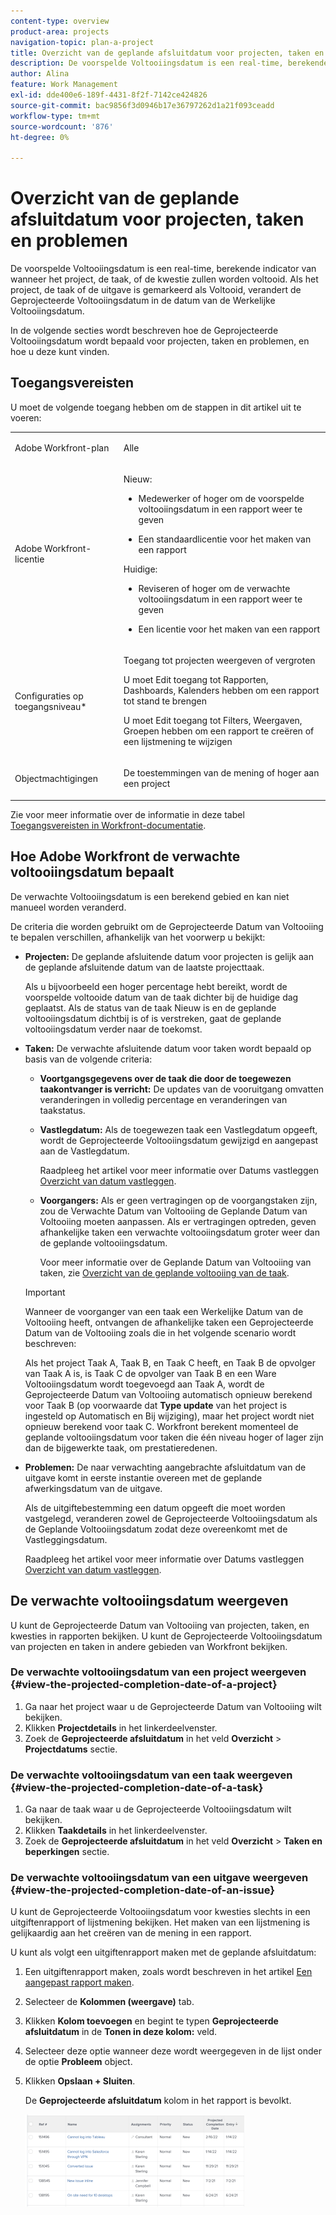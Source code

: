 ```yaml
---
content-type: overview
product-area: projects
navigation-topic: plan-a-project
title: Overzicht van de geplande afsluitdatum voor projecten, taken en problemen
description: De voorspelde Voltooiingsdatum is een real-time, berekende indicator van wanneer het project, de taak, of de kwestie zullen worden voltooid. Als het project, de taak of de uitgave is gemarkeerd als Voltooid, verandert de Geprojecteerde Voltooiingsdatum in de datum van de Werkelijke Voltooiingsdatum.
author: Alina
feature: Work Management
exl-id: dde400e6-189f-4431-8f2f-7142ce424826
source-git-commit: bac9856f3d0946b17e36797262d1a21f093ceadd
workflow-type: tm+mt
source-wordcount: '876'
ht-degree: 0%

---
```


# Overzicht van de geplande afsluitdatum voor projecten, taken en problemen

De voorspelde Voltooiingsdatum is een real-time, berekende indicator van wanneer het project, de taak, of de kwestie zullen worden voltooid. Als het project, de taak of de uitgave is gemarkeerd als Voltooid, verandert de Geprojecteerde Voltooiingsdatum in de datum van de Werkelijke Voltooiingsdatum.

In de volgende secties wordt beschreven hoe de Geprojecteerde Voltooiingsdatum wordt bepaald voor projecten, taken en problemen, en hoe u deze kunt vinden.

## Toegangsvereisten

U moet de volgende toegang hebben om de stappen in dit artikel uit te voeren:


<table style="table-layout:auto"> 
 <col> 
 <col> 
 <tbody> 
  <tr> 
   <td role="rowheader">Adobe Workfront-plan</td> 
   <td> <p>Alle</p> </td> 
  </tr> 
  <tr> 
   <td role="rowheader">Adobe Workfront-licentie</td> 
   <td> 
   <p>Nieuw: 
   <ul><li><p>Medewerker of hoger om de voorspelde voltooiingsdatum in een rapport weer te geven</p></li> <li><p>Een standaardlicentie voor het maken van een rapport</p></li> </ul>

<p>Huidige: 
   <ul><li><p>Reviseren of hoger om de verwachte voltooiingsdatum in een rapport weer te geven</p></li> 
   <li><p>Een licentie voor het maken van een rapport</p> </li></ul>
      </td> 
  </tr> 
  <tr> 
   <td role="rowheader">Configuraties op toegangsniveau*</td> 
   <td> <p>Toegang tot projecten weergeven of vergroten</p> <p>U moet Edit toegang tot Rapporten, Dashboards, Kalenders hebben om een rapport tot stand te brengen</p> <p>U moet Edit toegang tot Filters, Weergaven, Groepen hebben om een rapport te creëren of een lijstmening te wijzigen</p>  </td> 
  </tr> 
  <tr> 
   <td role="rowheader">Objectmachtigingen</td> 
   <td> <p>De toestemmingen van de mening of hoger aan een project</p> </td> 
  </tr> 
 </tbody> 
</table>

Zie voor meer informatie over de informatie in deze tabel [Toegangsvereisten in Workfront-documentatie](/help/quicksilver/administration-and-setup/add-users/access-levels-and-object-permissions/access-level-requirements-in-documentation.md).

## Hoe Adobe Workfront de verwachte voltooiingsdatum bepaalt

De verwachte Voltooiingsdatum is een berekend gebied en kan niet manueel worden veranderd.

De criteria die worden gebruikt om de Geprojecteerde Datum van Voltooiing te bepalen verschillen, afhankelijk van het voorwerp u bekijkt:

* **Projecten:** De geplande afsluitende datum voor projecten is gelijk aan de geplande afsluitende datum van de laatste projecttaak.

  Als u bijvoorbeeld een hoger percentage hebt bereikt, wordt de voorspelde voltooide datum van de taak dichter bij de huidige dag geplaatst. Als de status van de taak Nieuw is en de geplande voltooiingsdatum dichtbij is of is verstreken, gaat de geplande voltooiingsdatum verder naar de toekomst.

* **Taken:** De verwachte afsluitende datum voor taken wordt bepaald op basis van de volgende criteria:

   * **Voortgangsgegevens over de taak die door de toegewezen taakontvanger is verricht:** De updates van de vooruitgang omvatten veranderingen in volledig percentage en veranderingen van taakstatus.
   * **Vastlegdatum:** Als de toegewezen taak een Vastlegdatum opgeeft, wordt de Geprojecteerde Voltooiingsdatum gewijzigd en aangepast aan de Vastlegdatum.

     Raadpleeg het artikel voor meer informatie over Datums vastleggen [Overzicht van datum vastleggen](../../../manage-work/projects/updating-work-in-a-project/overview-of-commit-dates.md).

   * **Voorgangers:** Als er geen vertragingen op de voorgangstaken zijn, zou de Verwachte Datum van Voltooiing de Geplande Datum van Voltooiing moeten aanpassen. Als er vertragingen optreden, geven afhankelijke taken een verwachte voltooiingsdatum groter weer dan de geplande voltooiingsdatum.

     Voor meer informatie over de Geplande Datum van Voltooiing van taken, zie [Overzicht van de geplande voltooiing van de taak](../../../manage-work/tasks/task-information/task-planned-completion-date.md).

  >[!IMPORTANT]
  >
  >Wanneer de voorganger van een taak een Werkelijke Datum van de Voltooiing heeft, ontvangen de afhankelijke taken een Geprojecteerde Datum van de Voltooiing zoals die in het volgende scenario wordt beschreven:
  >
  >
  >Als het project Taak A, Taak B, en Taak C heeft, en Taak B de opvolger van Taak A is, is Taak C de opvolger van Taak B en een Ware Voltooiingsdatum wordt toegevoegd aan Taak A, wordt de Geprojecteerde Datum van Voltooiing automatisch opnieuw berekend voor Taak B (op voorwaarde dat **Type update** van het project is ingesteld op Automatisch en Bij wijziging), maar het project wordt niet opnieuw berekend voor taak C. Workfront berekent momenteel de geplande voltooiingsdatum voor taken die één niveau hoger of lager zijn dan de bijgewerkte taak, om prestatieredenen. 

* **Problemen:** De naar verwachting aangebrachte afsluitdatum van de uitgave komt in eerste instantie overeen met de geplande afwerkingsdatum van de uitgave.

  Als de uitgiftebestemming een datum opgeeft die moet worden vastgelegd, veranderen zowel de Geprojecteerde Voltooiingsdatum als de Geplande Voltooiingsdatum zodat deze overeenkomt met de Vastleggingsdatum.

  Raadpleeg het artikel voor meer informatie over Datums vastleggen [Overzicht van datum vastleggen](../../../manage-work/projects/updating-work-in-a-project/overview-of-commit-dates.md).

## De verwachte voltooiingsdatum weergeven

U kunt de Geprojecteerde Datum van Voltooiing van projecten, taken, en kwesties in rapporten bekijken. U kunt de Geprojecteerde Voltooiingsdatum van projecten en taken in andere gebieden van Workfront bekijken.

### De verwachte voltooiingsdatum van een project weergeven {#view-the-projected-completion-date-of-a-project}

1. Ga naar het project waar u de Geprojecteerde Datum van Voltooiing wilt bekijken.
1. Klikken **Projectdetails** in het linkerdeelvenster.
1. Zoek de **Geprojecteerde afsluitdatum** in het veld **Overzicht** > **Projectdatums** sectie.

### De verwachte voltooiingsdatum van een taak weergeven {#view-the-projected-completion-date-of-a-task}

1. Ga naar de taak waar u de Geprojecteerde Voltooiingsdatum wilt bekijken.
1. Klikken **Taakdetails** in het linkerdeelvenster.
1. Zoek de **Geprojecteerde afsluitdatum** in het veld **Overzicht** > **Taken en beperkingen** sectie.

### De verwachte voltooiingsdatum van een uitgave weergeven {#view-the-projected-completion-date-of-an-issue}

U kunt de Geprojecteerde Voltooiingsdatum voor kwesties slechts in een uitgiftenrapport of lijstmening bekijken. Het maken van een lijstmening is gelijkaardig aan het creëren van de mening in een rapport.

U kunt als volgt een uitgiftenrapport maken met de geplande afsluitdatum:

1. Een uitgiftenrapport maken, zoals wordt beschreven in het artikel [Een aangepast rapport maken](../../../reports-and-dashboards/reports/creating-and-managing-reports/create-custom-report.md).
1. Selecteer de **Kolommen (weergave)** tab.
1. Klikken **Kolom toevoegen** en begint te typen **Geprojecteerde afsluitdatum** in de **Tonen in deze kolom:** veld.

1. Selecteer deze optie wanneer deze wordt weergegeven in de lijst onder de optie **Probleem** object. 
1. Klikken **Opslaan + Sluiten**.

   De **Geprojecteerde afsluitdatum** kolom in het rapport is bevolkt. 

   ![](assets/issue-projected-completion-date-in-view-nwe-350x148.png)
